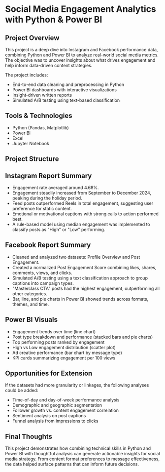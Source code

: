 # Social Media Engagement Analytics with Python & Power BI

## Project Overview

This project is a deep dive into Instagram and Facebook performance data, combining Python and Power BI to analyze real-world social media metrics. The objective was to uncover insights about what drives engagement and help inform data-driven content strategies.

The project includes:
- End-to-end data cleaning and preprocessing in Python
- Power BI dashboards with interactive visualizations
- Insight-driven written reports
- Simulated A/B testing using text-based classification

## Tools & Technologies

- Python (Pandas, Matplotlib)
- Power BI
- Excel
- Jupyter Notebook

## Project Structure


## Instagram Report Summary

- Engagement rate averaged around 4.68%.
- Engagement steadily increased from September to December 2024, peaking during the holiday period.
- Feed posts outperformed Reels in total engagement, suggesting user preference for static content.
- Emotional or motivational captions with strong calls to action performed best.
- A rule-based model using median engagement was implemented to classify posts as "High" or "Low" performing.

## Facebook Report Summary

- Cleaned and analyzed two datasets: Profile Overview and Post Engagement.
- Created a normalized Post Engagement Score combining likes, shares, comments, views, and clicks.
- Simulated A/B testing using a text classification approach to group captions into campaign types.
- "Masterclass CTA" posts had the highest engagement, outperforming all other categories.
- Bar, line, and pie charts in Power BI showed trends across formats, themes, and time.

## Power BI Visuals

- Engagement trends over time (line chart)
- Post type breakdown and performance (stacked bars and pie charts)
- Top performing posts ranked by engagement
- High vs Low engagement distribution (scatter plot)
- Ad creative performance (bar chart by message type)
- KPI cards summarizing engagement per 100 views

## Opportunities for Extension

If the datasets had more granularity or linkages, the following analyses could be added:
- Time-of-day and day-of-week performance analysis
- Demographic and geographic segmentation
- Follower growth vs. content engagement correlation
- Sentiment analysis on post captions
- Funnel analysis from impressions to clicks


## Final Thoughts

This project demonstrates how combining technical skills in Python and Power BI with thoughtful analysis can generate actionable insights for social media strategy. From content format preferences to message effectiveness, the data helped surface patterns that can inform future decisions.

